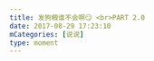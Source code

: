 ```yaml
---
title: 发狗粮谁不会啊😏 <br>PART 2.0
date: 2017-08-29 17:23:10
mCategories: [说说]
type: moment
---
```


<div id="pics-20170829172310"></div>

<script src="/lib/moment/pics.js"></script>
<script>
var data = [
    {"link": "2017-08-29_000000.jpeg", "type": "shuoshuo"},
    {"link": "2017-08-29_000001.jpeg", "type": "shuoshuo"}
];
picsRender(data, "pics-20170829172310");
</script>
